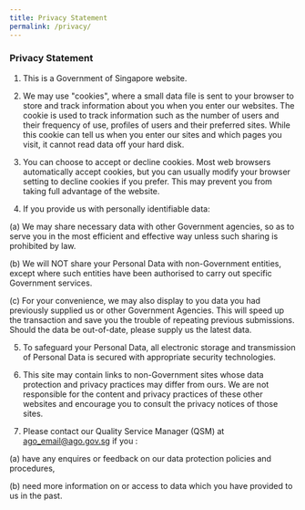 ```yaml
---
title: Privacy Statement
permalink: /privacy/
---
```

### **Privacy Statement**

1.   This is a Government of Singapore website.
  
2.   We may use "cookies", where a small data file is sent to your browser to store and track information about you when you enter our websites. The cookie is used to track information such as the number of users and their frequency of use, profiles of users and their preferred sites. While this cookie can tell us when you enter our sites and which pages you visit, it cannot read data off your hard disk.
 
3.   You can choose to accept or decline cookies. Most web browsers automatically accept cookies, but you can usually modify your browser setting to decline cookies if you prefer. This may prevent you from taking full advantage of the website.   
 
4.   If you provide us with personally identifiable data:

(a)   We may share necessary data with other Government agencies, so as to serve you in the most efficient and effective way unless such sharing is prohibited by law.
 
(b)   We will NOT share your Personal Data with non-Government entities, except where such entities have been authorised to carry out specific Government services.
 
(c)   For your convenience, we may also display to you data you had previously supplied us or other Government Agencies.  This will speed up the transaction and save you the trouble of repeating previous submissions. Should the data be out-of-date, please supply us the latest data.
 
5.   To safeguard your Personal Data, all electronic storage and transmission of Personal Data is secured with appropriate security technologies. 
 
6.   This site may contain links to non-Government sites whose data protection and privacy practices may differ from ours.  We are not responsible for the content and privacy practices of these other websites and encourage you to consult the privacy notices of those sites.
 
7.   Please contact our Quality Service Manager (QSM) at ago_email@ago.gov.sg if you : 

(a)   have any enquires or feedback on our data protection  policies and procedures,
 
(b)   need more information on or access to data which you have provided to us in the past.